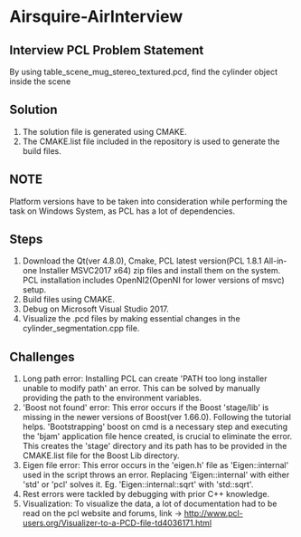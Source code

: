 # Airsquire-AirInterview

## Interview PCL Problem Statement

By using table_scene_mug_stereo_textured.pcd, find the cylinder object inside the scene

## Solution

1) The solution file is generated using CMAKE. 
2) The CMAKE.list file included in the repository is used to generate the build files. 

## NOTE ##
Platform versions have to be taken into consideration while performing the task on Windows System, as PCL has a lot of dependencies.

## Steps

1) Download the Qt(ver 4.8.0), Cmake, PCL latest version(PCL 1.8.1 All-in-one Installer MSVC2017 x64) zip files and install them on the system. PCL installation includes OpenNI2(OpenNI for lower versions of msvc) setup.
2) Build files using CMAKE.
3) Debug on Microsoft Visual Studio 2017.
4) Visualize the .pcd files by making essential changes in the cylinder_segmentation.cpp file.


## Challenges

1) Long path error: Installing PCL can create 'PATH too long installer unable to modify path' an error. This can be solved by manually providing the path to the environment variables.
2) 'Boost not found' error: This error occurs if the Boost 'stage/lib' is missing in the newer versions of Boost(ver 1.66.0). Following the tutorial helps. 'Bootstrapping' boost on cmd is a necessary step and executing the 'bjam' application file hence created, is crucial to eliminate the error. This creates the 'stage' directory and its path has to be provided in the CMAKE.list file for the Boost Lib directory.
3) Eigen file error: This error occurs in the 'eigen.h' file as 'Eigen::internal' used in the script throws an error. Replacing 'Eigen::internal' with either 'std' or 'pcl' solves it. Eg. 'Eigen::internal::sqrt' with 'std::sqrt'.
4) Rest errors were tackled by debugging with prior C++ knowledge.
5) Visualization: To visualize the data, a lot of documentation had to be read on the pcl website and forums, link -> http://www.pcl-users.org/Visualizer-to-a-PCD-file-td4036171.html

